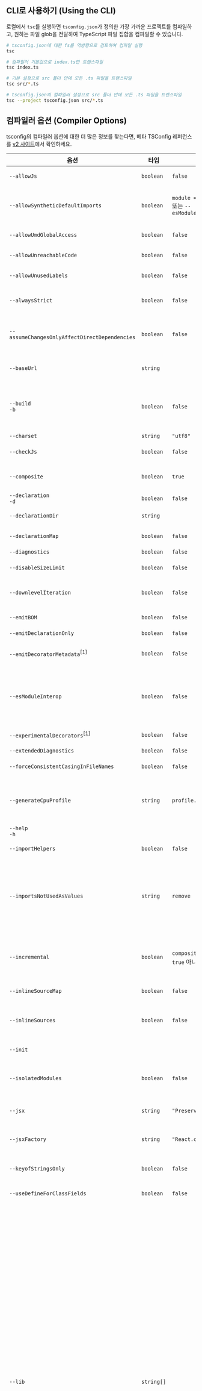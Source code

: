 ## CLI로 사용하기 (Using the CLI)

로컬에서 `tsc`를 실행하면 `tsconfig.json`가 정의한 가장 가까운 프로젝트를 컴파일하고, 원하는 파일 glob을 전달하여
TypeScript 파일 집합을 컴파일할 수 있습니다.

```sh
# tsconfig.json에 대한 fs를 역방향으로 검토하여 컴파일 실행
tsc

# 컴파일러 기본값으로 index.ts만 트랜스파일
tsc index.ts

# 기본 설정으로 src 폴더 안에 모든 .ts 파일을 트랜스파일
tsc src/*.ts

# tsconfig.json의 컴파일러 설정으로 src 폴더 안에 모든 .ts 파일을 트랜스파일
tsc --project tsconfig.json src/*.ts
```

## 컴파일러 옵션 (Compiler Options)

tsconfig의 컴파일러 옵션에 대한 더 많은 정보를 찾는다면, 베타 TSConfig 레퍼런스를
[v2 사이트](https://www.typescriptlang.org/v2/en/tsconfig)에서 확인하세요.

옵션                                           | 타입      | 기본값                         | 설명
-----------------------------------------------|-----------|--------------------------------|----------------------------------------------------------------------
`--allowJs`                                    | `boolean` | `false`                        | JavaScript 파일의 컴파일을 허용합니다
`--allowSyntheticDefaultImports`               | `boolean` | `module === "system"` 또는 `--esModuleInterop` | default export가 없는 모듈에서 default imports를 허용합니다. 코드 방출에는 영향을 주지 않으며, 타입 검사만 수행합니다.
`--allowUmdGlobalAccess`                       | `boolean` | `false`                        | 모듈에서 전역 UMD 접근을 허용합니다.
`--allowUnreachableCode`                       | `boolean` | `false`                        | 도달할 수 없는 코드에 대한 오류를 보고하지 않습니다.
`--allowUnusedLabels`                          | `boolean` | `false`                        | 사용되지 않는 레이블에 대한 오류를 보고하지 않습니다.
`--alwaysStrict`                               | `boolean` | `false`                        | strict mode에서 파싱하고 각 소스 파일에 대해 `"use strict"`를 내보냅니다.
`--assumeChangesOnlyAffectDirectDependencies`  | `boolean` | `false`                        | 파일 안에서의 변경은 파일이 직접 의존하는 파일에만 영향을 미친다고 가정하고 '--incremental' 및 '-watch'로 다시 컴파일 합니다.
`--baseUrl`                                    | `string`  |                                | 비-상대적 모듈 이름을 해석하기 위한 기본 디렉터리. 자세한 내용은 [모듈 해석 문서](./module-resolution.md#base-url)을 참조하세요.
`--build`<br/>`-b`                             | `boolean` | `false`                        | [프로젝트 레퍼런스](./project-references.md)에서 지정한 이 프로젝트와 프로젝트의 모든 의존성을 빌드 합니다. 이 플래그는 이 페이지의 다른 플래그들과는 호환되지 않음에 유의하세요 자세한 내용은 [여기](./project-references.md)를 보세요.
`--charset`                                    | `string`  | `"utf8"`                       | 입력 파일의 문자 집합입니다.
`--checkJs`                                    | `boolean` | `false`                        | `.js` 파일에 오류를 보고합니다. `--allowJs`와 함께 사용하세요.
`--composite`                                  | `boolean` | `true`                         | TypeScript가 프로젝트를 컴파일하기 위해 참조된 프로젝트의 출력을 찾을 위치를 결정할 수 있는지 확인합니다.
`--declaration`<br/>`-d`                       | `boolean` | `false`                        | 해당하는 `.d.ts` 파일을 생성합니다.
`--declarationDir`                             | `string`  |                                | 생성된 선언 파일의 출력 디렉토리입니다.
`--declarationMap`                             | `boolean` | `false`                        | 해당하는 '.d.ts'파일 각각에 대한 소스 맵을 생성합니다.
`--diagnostics`                                | `boolean` | `false`                        | 진단 정보를 보여줍니다.
`--disableSizeLimit`                           | `boolean` | `false`                        | JavaScript 프로젝트의 사이즈 제한을 비활성화합니다.
`--downlevelIteration`                         | `boolean` | `false`                        | ES5 또는 ES3를 대상으로 할 때 `for..of`, 스프레드와 구조분해할당에서 이터러블을 완전히 지원합니다.
`--emitBOM`                                    | `boolean` | `false`                        | 출력 파일의 시작 부분에 UTF-8 바이트 순서표(BOM)를 내보냅니다.
`--emitDeclarationOnly`                        | `boolean` | `false`                        | '.d.ts' 선언 파일만 내보냅니다.
`--emitDecoratorMetadata`<sup>[1]</sup>        | `boolean` | `false`                        | 소스에 데코레이터 선언에 대한 설계-타입 메타 데이터를 내보냅니다. 자세한 내용은 [#2577 이슈](https://github.com/Microsoft/TypeScript/issues/2577)을 참조하세요.
`--esModuleInterop`                            | `boolean` | `false`                        | 런타임 바벨 생태계 호환성을 위한 `__importStar`와 `__importDefault` 헬퍼를 내보내고 타입 시스템 호환성을 위해 `--allowSyntheticDefaultImports`를 활성화합니다.
`--experimentalDecorators`<sup>[1]</sup>       | `boolean` | `false`                        | ES 데코레이터에 대한 실험적인 지원을 사용하도록 활성화합니다.
`--extendedDiagnostics`                        | `boolean` | `false`                        | 자세한 진단 정보를 표시합니다
`--forceConsistentCasingInFileNames`           | `boolean` | `false`                        | 동일 파일 참조에 대해 일관성 없는 대소문자를 비활성화합니다.
`--generateCpuProfile`                         | `string`  | `profile.cpuprofile`           | 주어진 경로에 cpu 프로필을 생성합니다. 파일 경로 대신 존재하는 디렉터리 이름을 전달하면 타임스탬프 이름이 지정된 프로필이 그 디렉터리에 대신 생성됩니다.
`--help`<br/>`-h`                              |           |                                | 도움말을 출력합니다.
`--importHelpers`                              | `boolean` | `false`                        | [`tslib`](https://www.npmjs.com/package/tslib)에서 방출된 헬퍼를 import 합니다.  (예. `__extends`, `__rest`, 등..)
`--importsNotUsedAsValues`                     | `string`  | `remove`                       | 타입을 위해서만 사용하는 import를 위한 내보내기/검사 동작을 지정합니다. `"remove"`와 `"preserve"`는 사이드 이펙트를 위해 사용하지 않는 import를 내보낼지 지정하고, `"error"`는 타입을 위해서만 사용하는 import는 `import type`으로 작성하게 강제합니다.
`--incremental`                                | `boolean` | `composite`이 켜져있으면 `true` 아니면 `false` | 이전 컴파일에서 디스크의 파일로 정보를 읽거나/기록하여 증분 컴파일을 활성화합니다. 이 파일은 `--tsBuildInfoFile` 플래그로 컨트롤합니다.
`--inlineSourceMap`                            | `boolean` | `false`                        | 별도의 파일 대신 소스 맵으로 단일 파일을 내보냅니다.
`--inlineSources`                              | `boolean` | `false`                        | 단일 파일 내에서 소스 맵과 함께 소스를 내보냅니다. `--inlineSourceMap` 또는 `--sourceMap`을 설정해야 합니다.
`--init`                                       |           |                                | TypeScript 프로젝트를 초기화하고 `tsconfig.json` 파일을 생성합니다.
`--isolatedModules`                            | `boolean` | `false`                        | 추가 검사를 수행하여 별도의 컴파일 (예를 들어 [`트랜스파일된 모듈`](https://github.com/Microsoft/TypeScript/wiki/Using-the-Compiler-API#a-simple-transform-function) 혹은 [@babel/plugin-transform-typescript](https://babeljs.io/docs/en/babel-plugin-transform-typescript)) 이 안전한지 확인합니다.
`--jsx`                                        | `string`  | `"Preserve"`                   | `.tsx` 파일에서 JSX 지원: `"React"`, `"Preserve"`, `"react-native"`. [JSX](./jsx.md)를 확인하세요.
`--jsxFactory`                                 | `string`  | `"React.createElement"`        | 리액트 JSX 방출을 대상으로 할 때 사용할 JSX 팩토리 함수를 지정합니다. 예: `React.createElement` 또는 `h`.
`--keyofStringsOnly`                           | `boolean` | `false`                        | `keyof`를 문자열 값으로 된 프로퍼티 이름에만 적용합니다 (숫자나 심벌에서는 안됨).
`--useDefineForClassFields`                    | `boolean` | `false`                        | 클래스 필드를 ECMAScript-표준 시맨틱으로 내보냅니다.
`--lib`                                        | `string[]`|                                | 컴파일에 포함될 라이브러리 파일 목록입니다.<br/>가능한 값은 다음과 같습니다:  <br/>► `ES5` <br/>► `ES6` <br/>► `ES2015` <br/>► `ES7` <br/>► `ES2016` <br/>► `ES2017` <br/>► `ES2018` <br/>► `ESNext` <br/>► `DOM` <br/>► `DOM.Iterable` <br/>► `WebWorker` <br/>► `ScriptHost` <br/>► `ES2015.Core` <br/>► `ES2015.Collection` <br/>► `ES2015.Generator` <br/>► `ES2015.Iterable` <br/>► `ES2015.Promise` <br/>► `ES2015.Proxy` <br/>► `ES2015.Reflect` <br/>► `ES2015.Symbol` <br/>► `ES2015.Symbol.WellKnown` <br/>► `ES2016.Array.Include` <br/>► `ES2017.object` <br/>► `ES2017.Intl` <br/>► `ES2017.SharedMemory` <br/>► `ES2017.String` <br/>► `ES2017.TypedArrays` <br/>► `ES2018.Intl` <br/>► `ES2018.Promise` <br/>► `ES2018.RegExp` <br/>► `ESNext.AsyncIterable` <br/>► `ESNext.Array` <br/>► `ESNext.Intl` <br/>► `ESNext.Symbol` <br/><br/> 주의사항: `--lib`가 지정되지 않으면 라이브러리의 기본 리스트가 삽입됩니다. 주입되는 기본 라이브러리는 다음과 같습니다:  <br/> ► `--target ES5`: `DOM,ES5,ScriptHost`<br/>  ► `--target ES6`: `DOM,ES6,DOM.Iterable,ScriptHost`
`--listEmittedFiles`                           | `boolean` | `false`                        | 컴파일의 일부로 생성된 파일의 이름을 출력합니다.
`--listFiles`                                  | `boolean` | `false`                        | 컴파일에 포함된 파일의 이름을 출력합니다.
`--locale`                                     | `string`  | *(플랫폼 별)*          | 오류 메시지를 표시하는 데 사용할 지역화, 예: en-us. <br/>가능한 값은 다음과 같습니다:  <br/>► 영어 (US): `en` <br/>► 체코어: `cs` <br/>► 독일어: `de` <br/>► 스페인어: `es` <br/>► 프랑스어: `fr` <br/>► 이탈리아어: `it` <br/>► 일본어: `ja` <br/>► 한국어: `ko` <br/>► 폴란드어: `pl` <br/>► 포르투갈어(브라질): `pt-BR` <br/>► 러시아어: `ru` <br/>► 터키어: `tr` <br/>► 중국어 간체: `zh-CN`  <br/>► 중국어 번체: `zh-TW`
`--mapRoot`                                    | `string`  |                                | 디버거가 생성된 위치가 아닌 맵 파일의 위치를 지정합니다. .map 파일이 .js 파일과 다른 위치에 런타임 시 위치할 경우 이 옵션을 사용하세요. 지정된 위치는 sourceMap에 포함되어 맵 파일이 위치할 디버거를 지정합니다. 이 플래그는 지정된 경로를 작성하지 않고 해당 위치에 맵 파일을 생성합니다. 대신 파일을 지정된 경로로 이동하는 빌드 후 단계를 작성하십시오.
`--maxNodeModuleJsDepth`                       | `number`  | `0`                            | node_modules 및 로드 JavaScript 파일 아래에서 검색할 최대 의존성 깊이. `--allowJs`에만 적용됩니다.
`--module`<br/>`-m`                            | `string`  | `target === "ES3" or "ES5" ? "CommonJS" : "ES6"`   | 모듈 코드 생성 지정: `"None"`, `"CommonJS"`, `"AMD"`, `"System"`, `"UMD"`, `"ES6"`, `"ES2015"` 또는 `"ESNext"`.<br/>► `"AMD"`와 `"System"`만 `--outFile`과 함께 사용할 수 있습니다.<br/>► `"ES6"`와 `"ES2015"` 값은 `"ES5"` 또는 이하를 대상으로 할 때 사용할 수 있습니다.
`--moduleResolution`                           | `string`  | `module === "AMD" or "System" or "ES6" ?  "Classic" : "Node"`                    | 모듈 해석 방법 결정. Node.js/io.js 스타일 해석의 경우, `"Node"` 또는 `"Classic"` 중 하나입니다. 자세한 내용은 [모듈 해석 문서](./module-resolution.md)를 참조하세요.
`--newLine`                                    | `string`  | *(플랫폼 별)*          | 파일을 내보낼 때 사용되는 지정된 라인 끝의 시퀀스 사용: `"crlf"` (윈도우) 또는 `"lf"` (유닉스)."
`--noEmit`                                     | `boolean` | `false`                        | 출력을 내보내지 않습니다.
`--noEmitHelpers`                              | `boolean` | `false`                        | 컴파일된 출력에서는 `__extends`와 같은 커스텀 헬퍼 함수를 생성하지 않습니다.
`--noEmitOnError`                              | `boolean` | `false`                        | 오류가 보고된 경우 출력을 내보내지 않습니다.
`--noErrorTruncation`                          | `boolean` | `false`                        | 오류 메세지를 줄이지 않습니다.
`--noFallthroughCasesInSwitch`                 | `boolean` | `false`                        | 스위치 문에 fallthrough 케이스에 대한 오류를 보고합니다.
`--noImplicitAny`                              | `boolean` | `false`                        | `any` 타입으로 암시한 표현식과 선언에 오류를 발생시킵니다.
`--noImplicitReturns`                          | `boolean` | `false`                        | 함수의 모든 코드 경로에 반환값이 없을 때 오류를 보고합니다.
`--noImplicitThis`                             | `boolean` | `false`                        | `any` 타입으로 암시한 `this` 표현식에 오류를 보고합니다.
`--noImplicitUseStrict`                        | `boolean` | `false`                        | 모듈 출력에 `"use strict"` 지시자를 내보내지 않습니다.
`--noLib`                                      | `boolean` | `false`                        | 기본 라이브러리 파일(`lib.d.ts`)은 포함하지 않습니다.
`--noResolve`                                  | `boolean` | `false`                        | 컴파일된 파일 목록에 트리플-슬래시 참조 또는 모듈 임포트 대상을 추가하지 않습니다.
`--noStrictGenericChecks`                      | `boolean` | `false`                        | 함수 타입에서 제네릭 시그니처의 엄격한 검사를 비활성화합니다.
`--noUnusedLocals`                             | `boolean` | `false`                        | 사용하지 않는 지역 변수에 대한 오류를 보고합니다.
`--noUnusedParameters`                         | `boolean` | `false`                        | 사용하지 않는 매개 변수에 대한 오류를 보고합니다.
~~`--out`~~                                    | `string`  |                                | 더 이상 사용하지 않습니다. `--outFile`을 대신 사용합니다.
`--outDir`                                     | `string`  |                                | 출력 구조를 디렉토리로 리다이렉트합니다.
`--outFile`                                    | `string`  |                                | 출력을 단일 파일로 연결하여 방출합니다. 연결의 순서는 컴파일러에 전달된 파일 목록과 트리플-슬래시 참조 그리고 import와 함께 결정됩니다. 자세한 내용은 [출력 파일 순서 문서](https://github.com/Microsoft/TypeScript/wiki/FAQ#how-do-i-control-file-ordering-in-combined-output---out-)를 참조하세요.
`paths`<sup>[2]</sup>                          | `Object`  |                                | `baseUrl`을 기준으로 관련된 위치에 모듈 이름의 경로 매핑 목록을 나열합니다. 자세한 내용은 [모듈 해석 문서](./module-resolution.md#path-mapping)를 참조하세요.
`--preserveConstEnums`                         | `boolean` | `false`                        | 생성된 코드에 const enum 선언을 지우지 않습니다. 자세한 내용은 [const 열거형 문서](https://github.com/Microsoft/TypeScript/blob/master/doc/spec.md#94-constant-enum-declarations)를 참조하세요.
`--preserveSymlinks`                            | `boolean` | `false`                       | symlinks를 실제 경로로 해석하지 않습니다. symlinked된 파일을 실제 파일처럼 다룹니다.
`--preserveWatchOutput`                        | `boolean` | `false`                        | 스크린을 지우는 대신에 예전 콘솔 출력을 감시 모드로 남겨둡니다
`--pretty`                                     | `boolean` | 다른 프로그램으로 파이프하거나 출력을 파일로 리다이렉션하지 않으면 `true` | 에러와 메시지를 색과 컨텍스트를 사용해서 스타일 지정합니다.
`--project`<br/>`-p`                           | `string`  |                                | 유효한 설정 파일이 지정된 프로젝트를 컴파일하세요.<br/>이 인수는 유효한 JSON 설정 파일의 파일 경로일 수도 있고 `tsconfig.json` 파일이 포함된 디렉토리의 경로일 수도 있습니다.<br/>자세한 내용은 [tsconfig.json](./tsconfig.json.md)를 참조하세요.
`--reactNamespace`                             | `string`  | `"React"`                      | 더 이상 사용하지 않습니다. `--jsxFactory`를 대신 사용합니다.<br/>`"react"` JSX emit을 대상으로 할 때 `createElement`와 `__spread`에 호출된 객체를 지정합니다.
`--removeComments`                             | `boolean` | `false`                        | `/*!`로 시작하는 copy-right 헤더 주석을 제외한 모든 주석을 제거합니다.
`--resolveJsonModule`                          | `boolean` | `false`                        | `.json` 확장자로 import된 모듈을 포함합니다.
`--rootDir`                                    | `string`  | *(공통 루트 디렉토리는 input files 리스트에서 처리됩니다)*   | 입력 파일의 루트 디렉토리를 지정합니다. `--outDir`로 출력 디렉토리 구조를 제어하기 위해서만 사용합니다.
`rootDirs`<sup>[2]</sup>                       | `string[]`|                                | 런타임 시 결합된 컨텐츠가 프로젝트의 구조를 나타내는 <i>루트</i> 폴더 목록입니다. 자세한 내용은 [모듈 해석 문서](./module-resolution.md#virtual-directories-with-rootdirs)를 참조하세요.
`--showConfig`                                 | `boolean` | `false`                        | 다른 입력 옵션 및 구성 파일을 사용하여 빌드를 실제로 실행하는 대신 출력에 마지막 암시적 구성 파일을 표시하십시오.
`--skipDefaultLibCheck`                        | `boolean` | `false`                        | 더 이상 사용하지 않습니다. `--skipLibCheck`를 대신 사용합니다.<br/>[기본 라이브러리 선언 파일](./triple-slash-directives.md#-reference-no-default-libtrue)의 타입 검사를 건너뜁니다.
`--skipLibCheck`                               | `boolean` | `false`                        | 모든 선언 파일(`*.d.ts`)의 타입 검사를 건너뜁니다.
`--sourceMap`                                  | `boolean` | `false`                        | 해당하는 `.map` 파일을 생성합니다.
`--sourceRoot`                                 | `string`  |                                | 디버거가 소스 위치 대신 TypeScript 파일을 찾아야 하는 위치를 지정합니다. 설계 시점에 소스가 아닌 런타임에 소스가 있는 경우 이 옵션을 사용하세요. 지정한 위치는 소스 파일이 위치할 디버깅 위치를 지정하기 위해 소스 맵에 포함됩니다.
`--strict`                                     | `boolean` | `false`                        | 모든 엄격한 타입 검사 옵션을 활성화합니다. <br/>`--strict`를 활성화하면 `--noImplicitAny`, `--noImplicitThis`, `--alwaysStrict`, `--strictNullChecks` 및 `--strictFunctionTypes`이 가능합니다.
`--strictBindCallApply`                        | `boolean` | `false`                        | 함수에서 `bind`, `call` 그리고 `apply` 메서드의 더 엄격한 검사를 활성화합니다.
`--strictFunctionTypes`                        | `boolean` | `false`                        | 함수 타입에 대한 bivariant 매개변수를 비활성화합니다.
`--strictPropertyInitialization`               | `boolean` | `false`                        | undefined가 아닌 클래스 프로퍼티가 생성자에서 초기화 되도록 합니다. 이 옵션을 적용하려면 `--strictNullChecks`가 활성화되어야 합니다.
`--strictNullChecks`                           | `boolean` | `false`                        | 엄격한 null 검사 모드에서는 `null`과 `undefined` 값이 모든 타입의 도메인에 있지 않고 그 자체와 `any`만 할당할 수  있습니다(한 가지 예외사항은 `undefined` 또한 `void`에 할당 가능하다는 것입니다).
`--suppressExcessPropertyErrors`               | `boolean` | `false`                        | 객체 리터럴에 대한 프로퍼티 초과 검사를 억제합니다.
`--suppressImplicitAnyIndexErrors`             | `boolean` | `false`                        | 인덱스 시그니처가 없는 객체를 인덱싱하는 경우 `--noImplicitAny` 억제합니다. 오류를 시그니처 자세한 내용은 [#1232 이슈](https://github.com/Microsoft/TypeScript/issues/1232#issuecomment-64510362)를 참조하세요.
`--target`<br/>`-t`                            | `string`  | `"ES3"`                        | ECMAScript 대상 버전 지정: <br/>► `"ES3"` (기본 값) <br/>► `"ES5"` <br/>► `"ES6"`/`"ES2015"` <br/>► `"ES2016"` <br/>► `"ES2017"` <br/>► `"ES2018"` <br/>► `"ES2019"` <br/>► `"ES2020"` <br/>► `"ESNext"` <br/><br/> 주의사항: `"ESNext"`는 최신 [ES 제안 기능](https://github.com/tc39/proposals)을 대상으로 합니다.
`--traceResolution`                            | `boolean` | `false`                        | 모듈 해석 로그 메세지를 보고합니다.
`--tsBuildInfoFile`                            | `string`  | `.tsbuildinfo`                 | 증분 빌드 정보를 저장할 파일을 지정합니다.
`--types`                                      | `string[]`|                                | 타입 정의가 포함될 이름의 목록. 자세한 내용은 [@types, --typeRoots 및 --types](./tsconfig.json.md#types-typeroots-and-types)를 참조하세요.
`--typeRoots`                                  | `string[]`|                                | 타입 정의가 포함될 폴더의 목록. 자세한 내용은 [@types, --typeRoots 및 --types](./tsconfig.json.md#types-typeroots-and-types)를 참조하세요.
`--version`<br/>`-v`                           |           |                                | 컴파일러의 버전을 출력합니다.
`--watch`<br/>`-w`                             |           |                                | 컴파일러를 감시 모드로 실행합니다. 입력 파일을 감시하여 변경 시 다시 컴파일합니다. 감시 파일과 디렉터리의 구현은 환경 변수를 사용하여 구성합니다. 더 자세한 내용은 [감시 구성하기](./configuring-watch.md)를 보세요.

* <sup>[1]</sup> 이 옵션은 실험단계입니다.
* <sup>[2]</sup> 이 옵션은 `tsconfig.json`에서만 허용되며 커맨드 라인에서는 허용되지 않습니다.

## 관련사항 (Related)

* [`tsconfig.json`](./tsconfig.json.md) 파일에서 컴파일러 옵션 설정하기
* [MSBuild projects](./compiler-options-in-msbuild.md) 프로젝트에서 컴파일러 옵션 설정하기
